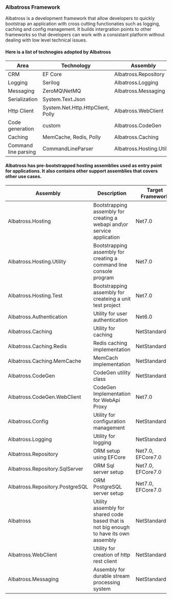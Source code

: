 ### Albatross Framework
Albatross is a development framework that allow developers to quickly bootstrap an application with cross cutting functionaties such as logging, caching and config management.  It builds intergration points to other frameworks so that developers can work with a consistant platform without dealing with low level technical issues.

#### Here is a list of technogies adopted by Albatross

|Area|Technology|Assembly|
|-|-|-|
|CRM|EF Core|Albatross.Repository|
|Logging|Serilog|Albatross.Logging|
|Messaging|ZeroMQ\NetMQ|Albatross.Messaging|
|Serialization|System.Text.Json|
|Http Client|System.Net.Http.HttpClient, Polly|Albatross.WebClient|
|Code generation|custom|Albatross.CodeGen|
|Caching|MemCache, Redis, Polly|Albatross.Caching|
|Command line parsing|CommandLineParser|Albatross.Hosting.Utility|

#### Albatross has pre-bootstrapped hosting assemblies used as entry point for applications.  It also contains other support assemblies that covers other use cases.

|Assembly|Description|Target Framework|
|-|-|-|
|Albatross.Hosting|Bootstrapping assembly for creating a webapi and\or service application|Net7.0|
|Albatross.Hosting.Utility|Bootstrapping assembly for creating a command line console program|Net7.0|
|Albatross.Hosting.Test|Bootstrapping assembly for createing a unit test project|Net7.0|
|Albatross.Authentication|Utility for user authentication|Net6.0|
|Albatross.Caching|Utility for caching|NetStandard2.1|
|Albatross.Caching.Redis|Redis caching implementation|NetStandard2.1|
|Albatross.Caching.MemCache|MemCach implementation|NetStandard2.1|
|Albatross.CodeGen|CodeGen utility class|NetStandard2.1|
|Albatross.CodeGen.WebClient|CodeGen Implementation for WebApi Proxy|Net7.0|
|Albatross.Config|Utility for configuration management|NetStandard2.1|
|Albatross.Logging|Utility for logging|NetStandard2.1|
|Albatross.Repository|ORM setup using EFCore|Net7.0, EFCore7.0|
|Albatross.Repository.SqlServer|ORM Sql server setup|Net7.0, EFCore7.0|
|Albatross.Repository.PostgreSQL|ORM PostgreSQL server setup|Net7.0, EFCore7.0|
|Albatross|Utility assembly for shared code based that is not big enough to have its own assembly|NetStandard2.1|
|Albatross.WebClient|Utility for creation of http rest client|NetStandard2.1|
|Albatross.Messaging|Assembly for durable stream processing system|NetStandard2.1|
